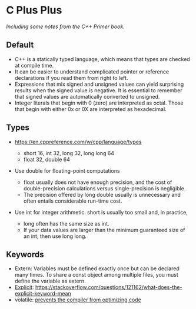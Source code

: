 # C Plus Plus
*Including some notes from the C++ Primer book.*

## Default
* C++ is a statically typed language, which means that types are checked at compile time. 
* It can be easier to understand complicated pointer or reference declarations if you read them from right to left. 
* Expressions that mix signed and unsigned values can yield surprising results when the signed value is negative. It is essential to remember that signed values are automatically converted to unsigned. 
* Integer literals that begin with 0 (zero) are interpreted as octal. Those that begin with either 0x or 0X are interpreted as hexadecimal. 

## Types
* https://en.cppreference.com/w/cpp/language/types
  * short 16, int 32, long 32, long long 64
  * float 32, double 64

* Use double for floating-point computations
  * float usually does not have enough precision, and the cost of double-precision calculations versus single-precision is negligible. 
  * The precision offered by long double usually is unnecessary and often entails considerable run-time cost. 

* Use int for integer arithmetic. short is usually too small and, in practice,
  * long often has the same size as int. 
  * If your data values are larger than the minimum guaranteed size of an int, then use long long.

## Keywords
* Extern: Variables must be defined exactly once but can be declared many times. To share a const object among multiple files, you must define the variable as extern. 
* [Explicit](https://en.cppreference.com/w/cpp/language/explicit): https://stackoverflow.com/questions/121162/what-does-the-explicit-keyword-mean
* volatile: [prevents the compiler from optimizing code](https://stackoverflow.com/questions/4437527/why-do-we-use-volatile-keyword)
